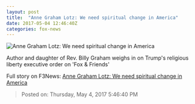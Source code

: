 ```yaml
---
layout: post
title:  "Anne Graham Lotz: We need spiritual change in America"
date: 2017-05-04 12:46:40Z
categories: fox-news
---
```


![Anne Graham Lotz: We need spiritual change in America](http://a57.foxnews.com/media2.foxnews.com/BrightCove/694940094001/2017/05/04/640/360/694940094001_5421507596001_5421489213001-vs.jpg)

Author and daughter of Rev. Billy Graham weighs in on Trump's religious liberty executive order on 'Fox & Friends'


Full story on F3News: [Anne Graham Lotz: We need spiritual change in America](http://www.f3nws.com/n/PaDPjC)

> Posted on: Thursday, May 4, 2017 5:46:40 PM
